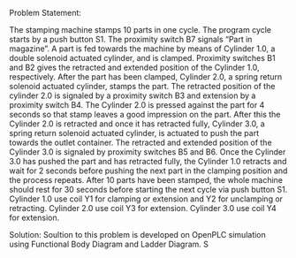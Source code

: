 Problem Statement:

The stamping machine stamps 10
parts in one cycle. The program
cycle starts by a push button S1.
The proximity switch B7 signals
“Part in magazine”. A part is fed
towards the machine by means of Cylinder 1.0, a double solenoid actuated cylinder, and is clamped.
Proximity switches B1 and B2
gives the retracted and extended
position of the Cylinder 1.0,
respectively. After the part has
been clamped, Cylinder 2.0, a
spring return solenoid actuated
cylinder, stamps the part. The
retracted position of the cylinder 2.0 is signaled by a proximity switch B3 and extension by a proximity
switch B4. The Cylinder 2.0 is pressed against the part for 4 seconds so that stamp leaves a good impression
on the part. After this the Cylinder 2.0 is retracted and once it has retracted fully, Cylinder 3.0, a spring
return solenoid actuated cylinder, is actuated to push the part towards the outlet container. The retracted
and extended position of the Cylinder 3.0 is signaled by proximity switches B5 and B6. Once the Cylinder
3.0 has pushed the part and has retracted fully, the Cylinder 1.0 retracts and wait for 2 seconds before
pushing the next part in the clamping position and the process repeats. After 10 parts have been stamped,
the whole machine should rest for 30 seconds before starting the next cycle via push button S1.
Cylinder 1.0 use coil Y1 for clamping or extension and Y2 for unclamping or retracting.
Cylinder 2.0 use coil Y3 for extension.
Cylinder 3.0 use coil Y4 for extension.

Solution:
Soultion to this problem is developed on OpenPLC simulation using Functional Body Diagram and Ladder Diagram.
S
